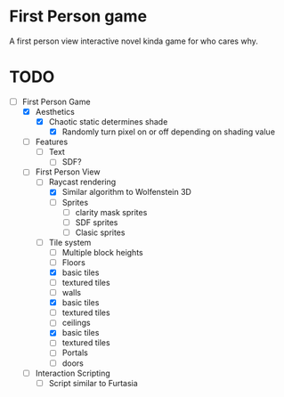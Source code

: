 ﻿# First Person game
  A first person view interactive novel kinda game for who cares why.

# TODO
  - [ ] First Person Game
    - [x] Aesthetics
      - [x] Chaotic static determines shade
        - [x] Randomly turn pixel on or off depending on shading value
    - [ ] Features
      - [ ] Text
        - [ ] SDF?
    - [ ] First Person View
      - [ ] Raycast rendering
        - [x] Similar algorithm to Wolfenstein 3D
        - [ ] Sprites
          - [ ] clarity mask sprites
          - [ ] SDF sprites
          - [ ] Clasic sprites
      - [ ] Tile system
        - [ ] Multiple block heights
        - [ ] Floors
         * [x] basic tiles
         - [ ] textured tiles
        - [ ] walls
         * [x] basic tiles
         - [ ] textured tiles
        - [ ] ceilings
         * [x] basic tiles
         - [ ] textured tiles
        - [ ] Portals
        - [ ] doors
    - [ ] Interaction Scripting
      - [ ] Script similar to Furtasia